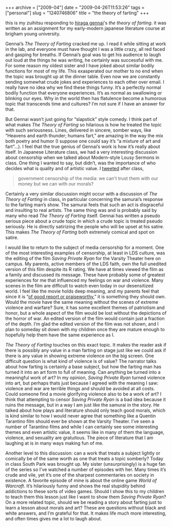 +++
archive = ["2009-04"]
date = "2009-04-26T11:53:26"
tags = ["personal"]
slug = "1240746806"
title = "the theory of farting"
+++

this is my zuihitsu responding to [hiraga gennai][1]'s _the theory of
farting_. it was written as an assignment for my early-modern japanese
literature course at brigham young university. 

Gennai’s _The Theory of Farting_ cracked me up. I read it while sitting at
work in the lab, and everyone must have thought I was a little crazy, all
red faced and gasping for breaths. If Gennai’s goal was to get his
audience to laugh out loud at the things he was writing, he certainly was
successful with me. For some reason my oldest sister and I have joked
about similar bodily functions for most of my life. This exasperated our
mother to no end when the topic was brought up at the dinner table. Even
now we are constantly sending somewhat crude jokes and experiences to each
other over email. I really have no idea why we find these things funny.
It’s a perfectly normal bodily function that everyone experiences. It’s as
normal as swallowing or blinking our eyes. Why in the world then has
flatulence become a humorous topic that transcends time and cultures? I’m
not sure if I have an answer for that.

But Gennai wasn’t just going for “slapstick” style comedy. I think part of
what makes _The Theory of Farting_ so hilarious is how he treated the
topic with such seriousness. Lines, delivered in sincere, somber ways,
like “Heavens and earth thunder; humans fart,” are amazing in the way the
mix both poetry and humor (I suppose one could say it’s “a mixture of art
and fart”...). I feel that the true genius of Gennai’s work is how it’s
really about itself. In Japanese Literature class, we had a very
interesting discussion about censorship when we talked about Modern-style
Lousy Sermons in class. One thing I wanted to say, but didn’t, was the
importance of who decides what is quality and of artistic value.
I [tweeted][2] after class, 

> government censorship of the media: we can't trust them with our money
> but we can with our morals?

Certainly a very similar discussion might occur with a discussion of _The
Theory of Farting_ in class, in particular concerning the samurai’s
response to the farting man’s show. The samurai feels that such an act is
disgraceful and insulting to real artists. The same thing was and is
probably said by many who read _The Theory of Farting_ itself. Gennai has
written a pseudo serious piece about a crude topic in which a crude topic
is treated pseudo seriously. He is directly satirizing the people who will
be upset at his satire. This makes _The Theory of Farting_ both extremely
comical and spot on satire.

I would like to return to the subject of media censorship for a moment.
One of the most interesting examples of censorship, at least in LDS
culture, was the editing of the film _Saving Private Ryan_ for the Varsity
Theater here on campus. My parents, active members of the LDS faith, own
the full unedited version of this film despite its R rating. We have at
times viewed the film as a family and discussed its message. These have
probably some of greatest experiences for me that influenced my feelings
on war and violence. Many scenes in the film are difficult to watch even
today in our desensitized world. I feel like the movie holds deep meaning,
and my parents feel that since it is “[of good report or
praiseworthy][3],” it is something they should own. Would the movie have
the same meaning without the scenes of extreme violence and warfare? Sure,
it has some excellent themes of patriotism and honor, but a whole aspect
of the film would be lost without the depictions of the horror of war. An
edited version of the film would contain just a fraction of the depth. I’m
glad the edited version of the film was not shown, and I plan to someday
sit down with my children once they are mature enough to hopefully help
them have the same experience as I.

_The Theory of Farting_ touches on this exact topic. It makes the reader
ask if there is possibly any value in a man farting on stage just like we
could ask if there is any value in showing extreme violence on the big
screen. One difficult question is what kind of violence is of value? The
narrator talks about how farting is certainly a base subject, but how the
farting man has turned it into an art form to full of meaning. Can
anything be turned into a meaningful work of art? In my opinion, _Saving
Private Ryan_ turned violence into art, but perhaps thats just because
I agreed with the meaning I saw: violence and war are terrible things and
should be avoided at all costs. Could someone find a movie glorifying
violence also to be a work of art? I think that attempting to censor
_Saving Private Ryan_ is a bad idea because it ruins the message, but in
a way I am just like the samurai in the story. He talked about how plays
and literature should only teach good morals, which is kind similar to how
I would never agree that something like a Quentin Tarantino film should
ever be shown at the Varsity Theater. I’ve seen a number of Tarantino
films and while I can certainly see some interesting themes and even
artistic value, it seems like in many of them the language, violence, and
sexuality are gratuitous. The piece of literature that I am laughing at is
in many ways making fun of me.

Another level to this discussion: can a work that treats a subject lightly
or comically be of the same worth as one that treats a topic somberly?
Today in class South Park was brought up. My sister (unsurprisingly) is
a huge fan of the series so I’ve watched a number of episodes with her.
Many times it’s crude and vile, yet it’s one of the sharpest commentaries
on society in existence. A favorite episode of mine is about the online
game _World of Warcraft_. It’s hilariously funny and shows the real
stupidity behind addictions to these sorts of video games. Should I show
this to my children to teach them this lesson just like I want to show
them _Saving Private Ryan_? On a more related topic, should we be reading
a story about farting just to learn a lesson about morals and art? These
are questions without black and white answers, and I’m grateful for that.
It makes life much more interesting, and often times gives me a lot to
laugh about.

[1]: http://en.wikipedia.org/wiki/Hiraga_Gennai
[2]: http://twitter.com/bismark/status/1259183904
[3]: http://scriptures.lds.org/a_of_f/1#13


